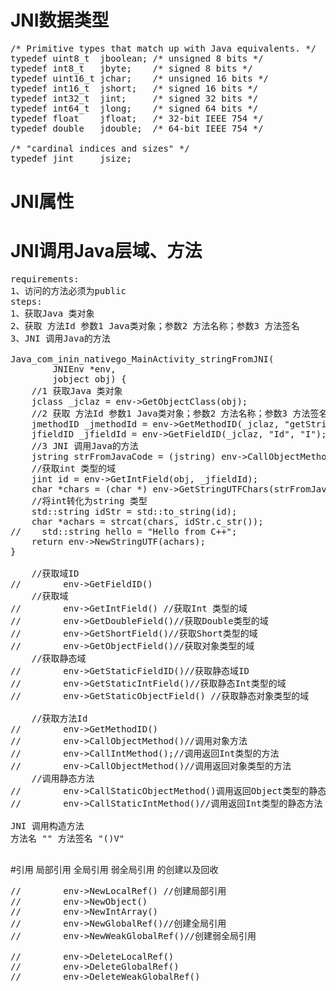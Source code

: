 # JNI数据类型
<pre>
/* Primitive types that match up with Java equivalents. */
typedef uint8_t  jboolean; /* unsigned 8 bits */
typedef int8_t   jbyte;    /* signed 8 bits */
typedef uint16_t jchar;    /* unsigned 16 bits */
typedef int16_t  jshort;   /* signed 16 bits */
typedef int32_t  jint;     /* signed 32 bits */
typedef int64_t  jlong;    /* signed 64 bits */
typedef float    jfloat;   /* 32-bit IEEE 754 */
typedef double   jdouble;  /* 64-bit IEEE 754 */

/* "cardinal indices and sizes" */
typedef jint     jsize;
</pre>

# JNI属性

# JNI调用Java层域、方法
<pre>
requirements:
1、访问的方法必须为public
steps:
1、获取Java 类对象
2、获取 方法Id 参数1 Java类对象；参数2 方法名称；参数3 方法签名
3、JNI 调用Java的方法

Java_com_inin_nativego_MainActivity_stringFromJNI(
        JNIEnv *env,
        jobject obj) {
    //1 获取Java 类对象
    jclass _jclaz = env->GetObjectClass(obj);
    //2 获取 方法Id 参数1 Java类对象；参数2 方法名称；参数3 方法签名
    jmethodID _jmethodId = env->GetMethodID(_jclaz, "getStringInJava", "()Ljava/lang/String;");
    jfieldID _jfieldId = env->GetFieldID(_jclaz, "Id", "I");
    //3 JNI 调用Java的方法
    jstring strFromJavaCode = (jstring) env->CallObjectMethod(obj, _jmethodId);
    //获取int 类型的域
    jint id = env->GetIntField(obj, _jfieldId);
    char *chars = (char *) env->GetStringUTFChars(strFromJavaCode, NULL);
    //将int转化为string 类型
    std::string idStr = std::to_string(id);
    char *achars = strcat(chars, idStr.c_str());
//    std::string hello = "Hello from C++";
    return env->NewStringUTF(achars);
}

    //获取域ID
//        env->GetFieldID()
    //获取域
//        env->GetIntField() //获取Int 类型的域
//        env->GetDoubleField()//获取Double类型的域
//        env->GetShortField()//获取Short类型的域
//        env->GetObjectField()//获取对象类型的域
    //获取静态域
//        env->GetStaticFieldID()//获取静态域ID
//        env->GetStaticIntField()//获取静态Int类型的域
//        env->GetStaticObjectField() //获取静态对象类型的域

    //获取方法Id
//        env->GetMethodID()
//        env->CallObjectMethod()//调用对象方法
//        env->CallIntMethod();//调用返回Int类型的方法
//        env->CallObjectMethod()//调用返回对象类型的方法
    //调用静态方法
//        env->CallStaticObjectMethod()调用返回Object类型的静态方法
//        env->CallStaticIntMethod()//调用返回Int类型的静态方法

JNI 调用构造方法
方法名 "<init>" 方法签名 "()V"
     
</pre>

#引用
局部引用 全局引用 弱全局引用 的创建以及回收
<pre>
//        env->NewLocalRef() //创建局部引用
//        env->NewObject()
//        env->NewIntArray()
//        env->NewGlobalRef()//创建全局引用
//        env->NewWeakGlobalRef()//创建弱全局引用

//        env->DeleteLocalRef()
//        env->DeleteGlobalRef()
//        env->DeleteWeakGlobalRef()

</pre>



